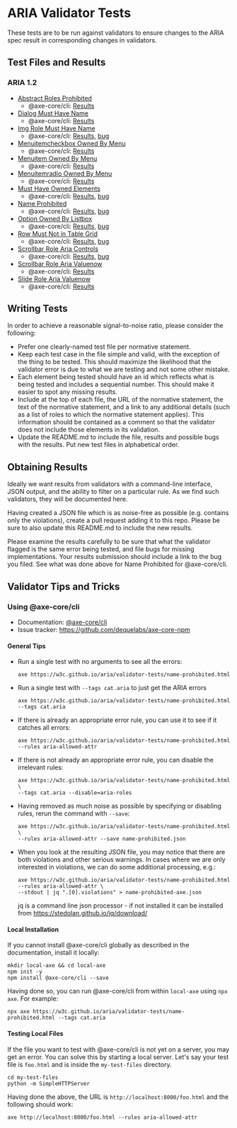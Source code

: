 # ARIA Validator Tests

These tests are to be run against validators to ensure changes to the ARIA spec result in
corresponding changes in validators.

## Test Files and Results

### ARIA 1.2

* [Abstract Roles Prohibited](abstract-roles-prohibited.html)
  * @axe-core/cli: [Results](absract-roles-prohibited.json)
* [Dialog Must Have Name](dialog-must-have-name.html)
  * @axe-core/cli: [Results](dialog-must-have-name-axe.json)
* [Img Role Must Have Name](img-role-must-have-name.html)
  * @axe-core/cli: [Results](img-role-must-have-name-axe.json), [bug](https://github.com/dequelabs/axe-core-npm/issues/316)
* [Menuitemcheckbox Owned By Menu](menuitemcheckbox-owned-by-menu.html)
  * @axe-core/cli: [Results](menuitemcheckbox-owned-by-menu-axe.json)
* [Menuitem Owned By Menu](menuitem-owned-by-menu.html)
  * @axe-core/cli: [Results](menuitem-owned-by-menu-axe.html)
* [Menuitemradio Owned By Menu](menuitemradio-owned-by-menu.html)
  * @axe-core/cli: [Results](menuitemradio-owned-by-menu-axe.html)
* [Must Have Owned Elements](must-have-owned-elements.html)
  * @axe-core/cli: [Results](must-have-owned-elements.json), [bug](https://github.com/dequelabs/axe-core-npm/issues/292)
* [Name Prohibited](name-prohibited.html)
  * @axe-core/cli: [Results](name-prohibited-axe.json), [bug](https://github.com/dequelabs/axe-core-npm/issues/275)
* [Option Owned By Listbox](option-owned-by-listbox.html)
  * @axe-core/cli: [Results](option-owned-by-listbox-axe.json), [bug](https://github.com/dequelabs/axe-core-npm/issues/313)
* [Row Must Not in Table Grid](row-must-not-in-table-grid.html)
  * @axe-core/cli: [Results](row-must-not-in-table-grid-axe.json), [bug](https://github.com/dequelabs/axe-core-npm/issues/317)
* [Scrollbar Role Aria Controls](scrollbar-role-aria-controls.html)
  * @axe-core/cli: [Results](scrollbar-role-aria-controls-axe.json), [bug](https://github.com/dequelabs/axe-core-npm/issues/318)
* [Scrollbar Role Aria Valuenow](scrollbar-role-aria-valuenow.html)
  * @axe-core/cli: [Results](scrollbar-role-aria-valuenow-axe.json)
* [Slide Role Aria Valuenow](slider-role-aria-valuenow.html)
  * @axe-core/cli: [Results](slider-role-aria-valuenow-axe.json)


## Writing Tests

In order to achieve a reasonable signal-to-noise ratio, please consider the following:

* Prefer one clearly-named test file per normative statement.
* Keep each test case in the file simple and valid, with the exception of the thing to be tested.
  This should maximize the likelihood that the validator error is due to what we are testing and
  not some other mistake.
* Each element being tested should have an id which reflects what is being tested and includes a
  sequential number. This should make it easier to spot any missing results.
* Include at the top of each file, the URL of the normative statement, the text of the normative
  statement, and a link to any additional details (such as a list of roles to which the normative
  statement applies). This information should be contained as a comment so that the validator does
  not include those elements in its validation.
* Update the README.md to include the file, results and possible bugs with the results. Put new test files in alphabetical order.

## Obtaining Results

Ideally we want results from validators with a command-line interface, JSON output, and the ability
to filter on a particular rule. As we find such validators, they will be documented here.

Having created a JSON file which is as noise-free as possible (e.g. contains only the violations),
create a pull request adding it to this repo. Please be sure to also update this README.md to
include the new results.

Please examine the results carefully to be sure that what the validator flagged is the same error
being tested, and file bugs for missing implementations. Your results submission should include a
link to the bug you filed. See what was done above for Name Prohibited for @axe-core/cli.

## Validator Tips and Tricks

### Using @axe-core/cli

* Documentation: [@axe-core/cli](https://www.npmjs.com/package/@axe-core/cli)
* Issue tracker: https://github.com/dequelabs/axe-core-npm

#### General Tips
* Run a single test with no arguments to see all the errors:
  ```
  axe https://w3c.github.io/aria/validator-tests/name-prohibited.html
  ```
* Run a single test with `--tags cat.aria` to just get the ARIA errors
  ```
  axe https://w3c.github.io/aria/validator-tests/name-prohibited.html --tags cat.aria
  ```
* If there is already an appropriate error rule, you can use it to see if it catches all errors:
  ```
  axe https://w3c.github.io/aria/validator-tests/name-prohibited.html --rules aria-allowed-attr
  ```
* If there is not already an appropriate error rule, you can disable the irrelevant rules:
  ```
  axe https://w3c.github.io/aria/validator-tests/name-prohibited.html \
  --tags cat.aria --disable=aria-roles
  ```
* Having removed as much noise as possible by specifying or disabling rules, rerun the command with `--save`:
  ```
  axe https://w3c.github.io/aria/validator-tests/name-prohibited.html \
  --rules aria-allowed-attr --save name-prohibited.json
  ```
* When you look at the resulting JSON file, you may notice that there are both violations and other serious warnings.
  In cases where we are only interested in violations, we can do some additional processing, e.g.:
  ```
  axe https://w3c.github.io/aria/validator-tests/name-prohibited.html --rules aria-allowed-attr \
  --stdout | jq ".[0].violations" > name-prohibited-axe.json
  ```

  jq is a command line json processor - if not installed it can be installed from https://stedolan.github.io/jq/download/

#### Local Installation
If you cannot install @axe-core/cli globally as described in the documentation, install it locally:

```
mkdir local-axe && cd local-axe
npm init -y
npm install @axe-core/cli --save
```

Having done so, you can run @axe-core/cli from within `local-axe` using `npx axe`. For example:

```
npx axe https://w3c.github.io/aria/validator-tests/name-prohibited.html --tags cat.aria
```

#### Testing Local Files
If the file you want to test with @axe-core/cli is not yet on a server, you may get an error.
You can solve this by starting a local server. Let's say your test file is `foo.html` and is
inside the `my-test-files` directory.

```
cd my-test-files
python -m SimpleHTTPServer
```

Having done the above, the URL is `http://localhost:8000/foo.html` and the following should work:

```
axe http://localhost:8000/foo.html --rules aria-allowed-attr
```

